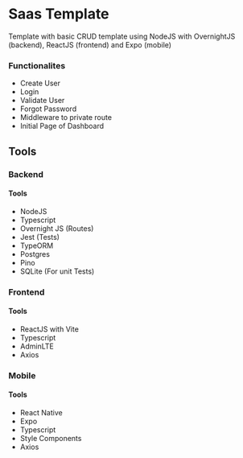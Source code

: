 # Saas Template
Template with basic CRUD template using NodeJS with OvernightJS (backend), ReactJS (frontend) and Expo (mobile)

### Functionalites
- Create User
- Login
- Validate User
- Forgot Password
- Middleware to private route
- Initial Page of Dashboard

## Tools
### Backend
#### Tools
- NodeJS
- Typescript
- Overnight JS (Routes)
- Jest (Tests)
- TypeORM
- Postgres
- Pino
- SQLite (For unit Tests)
### Frontend
#### Tools
- ReactJS with Vite
- Typescript
- AdminLTE
- Axios
### Mobile
#### Tools
- React Native
- Expo
- Typescript
- Style Components
- Axios